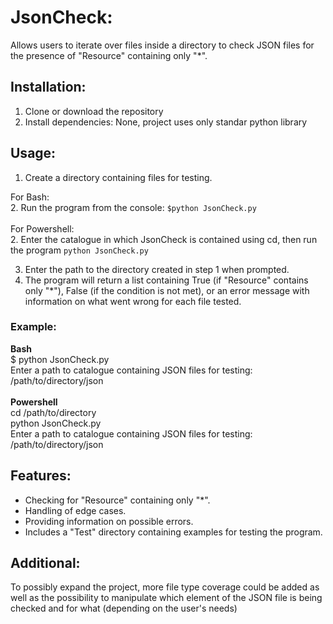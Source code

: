 # JsonCheck:

Allows users to iterate over files inside a directory to check JSON files for the presence of "Resource" containing only "*".

## Installation:

1. Clone or download the repository
2. Install dependencies: None, project uses only standar python library

## Usage:

1. Create a directory containing files for testing.
   
  For Bash:\
2. Run the program from the console: `$python JsonCheck.py`\
\
  For Powershell:\
2. Enter the catalogue in which JsonCheck is contained using cd, then run the program `python JsonCheck.py`

3. Enter the path to the directory created in step 1 when prompted.
4. The program will return a list containing True (if "Resource" contains only "*"), False (if the condition is not met), or an error message with information on what went wrong for each file tested.

### Example:
**Bash**\
$ python JsonCheck.py\
Enter a path to catalogue containing JSON files for testing: /path/to/directory/json
\
\
**Powershell**\
cd /path/to/directory\
python JsonCheck.py\
Enter a path to catalogue containing JSON files for testing: /path/to/directory/json


## Features:

- Checking for "Resource" containing only "*".
- Handling of edge cases.
- Providing information on possible errors.
- Includes a "Test" directory containing examples for testing the program.

## Additional:

To possibly expand the project, more file type coverage could be added as well as the possibility to manipulate which element of the JSON file is being checked and for what (depending on the user's needs)
